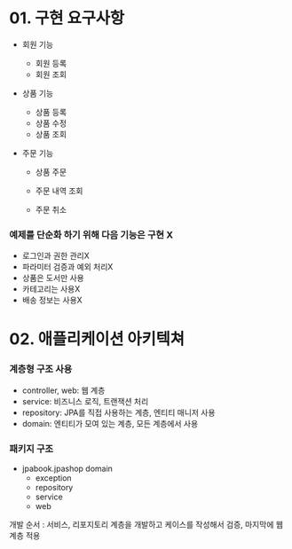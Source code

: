 # 01. 구현 요구사항

* 회원 기능 
  * 회원 등록
  * 회원 조회 
* 상품 기능
  * 상품 등록 
  * 상품 수정 
  * 상품 조회

* 주문 기능 

  * 상품 주문

  * 주문 내역 조회 
  * 주문 취소



### 예제를 단순화 하기 위해 다음 기능은 구현 X

* 로그인과 권한 관리X
* 파라미터 검증과 예외 처리X
* 상품은 도서만 사용
* 카테고리는 사용X 
* 배송 정보는 사용X



# 02. 애플리케이션 아키텍쳐

### 계층형 구조 사용

* controller, web: 웹 계층
* service: 비즈니스 로직, 트랜잭션 처리
* repository: JPA를 직접 사용하는 계층, 엔티티 매니저 사용 
* domain: 엔티티가 모여 있는 계층, 모든 계층에서 사용



### 패키지 구조

* jpabook.jpashop domain
  * exception 
  * repository 
  * service 
  * web

개발 순서 : 서비스, 리포지토리 계층을 개발하고 케이스를 작성해서 검증, 마지막에 웹 계층 적용 